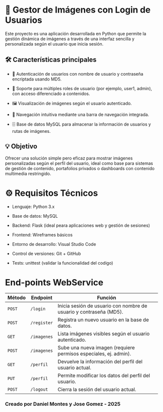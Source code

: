 # 📸 Gestor de Imágenes con Login de Usuarios
Este proyecto es una aplicación desarrollada en Python que permite la gestión dinámica de imágenes a través de una interfaz sencilla y personalizada según el usuario que inicia sesión.

## 🛠️ Características principales
- 🔐 Autenticación de usuarios con nombre de usuario y contraseña encriptada usando MD5.

- 👥 Soporte para múltiples roles de usuario (por ejemplo, user1, admin), con acceso diferenciado a contenidos.

- 🖼️ Visualización de imágenes según el usuario autenticado.

- 📂 Navegación intuitiva mediante una barra de navegación integrada.

- 🗄️ Base de datos MySQL para almacenar la información de usuarios y rutas de imágenes.

## 💡 Objetivo
Ofrecer una solución simple pero eficaz para mostrar imágenes personalizadas según el perfil del usuario, ideal como base para sistemas de gestión de contenido, portafolios privados o dashboards con contenido multimedia restringido.

# ⚙️ Requisitos Técnicos
- Lenguaje: Python 3.x

- Base de datos: MySQL

- Backend: Flask (ideal peara aplicaciones web y gestión de sesiones)

- Frontend: Wireframes básicos

- Entorno de desarrollo: Visual Studio Code

- Control de versiones: Git + GitHub

- Tests: unittest (validar la funcionalidad del codigo)

# End-points WebService

| **Método** | **Endpoint**       | **Función**                                                   |
|------------|--------------------|----------------------------------------------------------------|
| `POST`     | `/login`           | Inicia sesión de usuario con nombre de usuario y contraseña (MD5). |
| `POST`     | `/register`        | Registra un nuevo usuario en la base de datos.                |
| `GET`      | `/imagenes`        | Lista imágenes visibles según el usuario autenticado.         |
| `POST`     | `/imagenes`        | Sube una nueva imagen (requiere permisos especiales, ej. admin). |
| `GET`      | `/perfil`          | Devuelve la información del perfil del usuario actual.        |
| `PUT`      | `/perfil`          | Permite modificar los datos del perfil del usuario.           |
| `POST`     | `/logout`          | Cierra la sesión del usuario actual.                          |


### Creado por Daniel Montes y Jose Gomez - 2025
